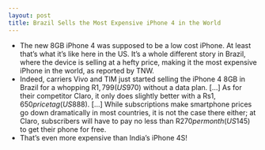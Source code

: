 ```yaml
---
layout: post
title: Brazil Sells the Most Expensive iPhone 4 in the World
---
```

* The new 8GB iPhone 4 was supposed to be a low cost iPhone. At least that’s what it’s like here in the US. It’s a whole different story in Brazil, where the device is selling at a hefty price, making it the most expensive iPhone in the world, as reported by TNW.
* Indeed, carriers Vivo and TIM just started selling the iPhone 4 8GB in Brazil for a whopping R$1,799 (US$970) without a data plan. […] As for their competitor Claro, it only does slightly better with a Rs$1,650 price tag (US$888). […] While subscriptions make smartphone prices go down dramatically in most countries, it is not the case there either; at Claro, subscribers will have to pay no less than R$270 per month (US$145) to get their phone for free.
* That’s even more expensive than India’s iPhone 4S!

